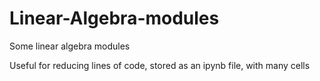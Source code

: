 # Linear-Algebra-modules
Some linear algebra modules

Useful for reducing lines of code, 
stored as an ipynb file, with many cells
